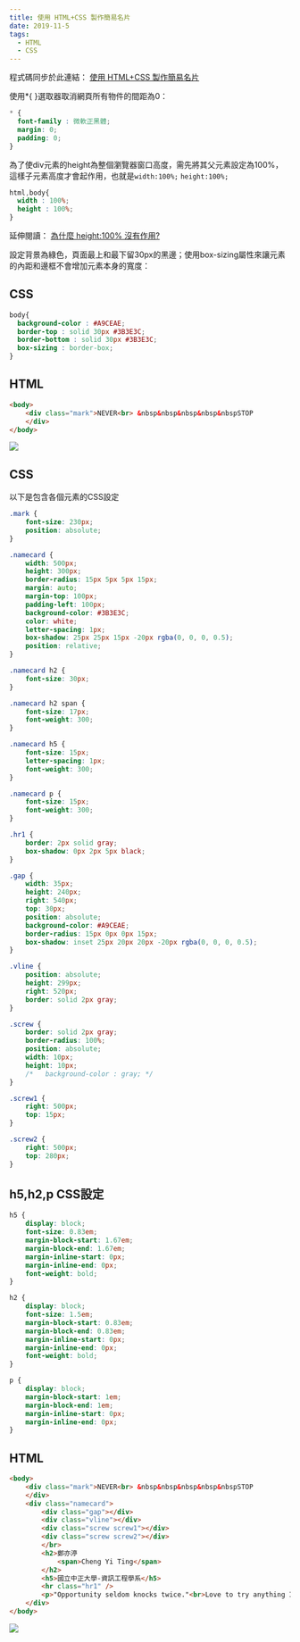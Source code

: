 ```yaml
---
title: 使用 HTML+CSS 製作簡易名片
date: 2019-11-5
tags:
  - HTML
  - CSS
---
```


程式碼同步於此連結：
[使用 HTML+CSS 製作簡易名片](https://codepen.io/BobbyLashley/pen/vWVjye "Title")

使用*{ }選取器取消網頁所有物件的間距為0：

```css
* {
  font-family : 微軟正黑體;
  margin: 0;
  padding: 0;
}
```

為了使div元素的height為整個瀏覽器窗口高度，需先將其父元素設定為100%，這樣子元素高度才會起作用，也就是<code>width:100%;</code> <code>height:100%;</code>

```css
html,body{
  width : 100%;  
  height : 100%;
}
```

延伸閱讀：
[為什麼 height:100% 沒有作用?](https://cheng-yi-ting.github.io/2019/11/05/2019-11-4-height-100percent/ "Title")

設定背景為綠色，頁面最上和最下留30px的黑邊；使用box-sizing屬性來讓元素的內距和邊框不會增加元素本身的寬度：



## CSS

```css
body{
  background-color : #A9CEAE;
  border-top : solid 30px #3B3E3C;
  border-bottom : solid 30px #3B3E3C;
  box-sizing : border-box;
}
```

## HTML

```html
<body>
    <div class="mark">NEVER<br> &nbsp&nbsp&nbsp&nbsp&nbspSTOP
    </div>
</body>
```

<img src="2019-11-4-Business-Card-1.png" >

## CSS

  以下是包含各個元素的CSS設定

```css
.mark {
    font-size: 230px;
    position: absolute;
}

.namecard {
    width: 500px;
    height: 300px;
    border-radius: 15px 5px 5px 15px;
    margin: auto;
    margin-top: 100px;
    padding-left: 100px;
    background-color: #3B3E3C;
    color: white;
    letter-spacing: 1px;
    box-shadow: 25px 25px 15px -20px rgba(0, 0, 0, 0.5);
    position: relative;
}

.namecard h2 {
    font-size: 30px;
}

.namecard h2 span {
    font-size: 17px;
    font-weight: 300;
}

.namecard h5 {
    font-size: 15px;
    letter-spacing: 1px;
    font-weight: 300;
}

.namecard p {
    font-size: 15px;
    font-weight: 300;
}

.hr1 {
    border: 2px solid gray;
    box-shadow: 0px 2px 5px black;
}

.gap {
    width: 35px;
    height: 240px;
    right: 540px;
    top: 30px;
    position: absolute;
    background-color: #A9CEAE;
    border-radius: 15px 0px 0px 15px;
    box-shadow: inset 25px 20px 20px -20px rgba(0, 0, 0, 0.5);
}

.vline {
    position: absolute;
    height: 299px;
    right: 520px;
    border: solid 2px gray;
}

.screw {
    border: solid 2px gray;
    border-radius: 100%;
    position: absolute;
    width: 10px;
    height: 10px;
    /*   background-color : gray; */
}

.screw1 {
    right: 500px;
    top: 15px;
}

.screw2 {
    right: 500px;
    top: 280px;
}
```

## h5,h2,p CSS設定

```css
h5 {
    display: block;
    font-size: 0.83em;
    margin-block-start: 1.67em;
    margin-block-end: 1.67em;
    margin-inline-start: 0px;
    margin-inline-end: 0px;
    font-weight: bold;
}

h2 {
    display: block;
    font-size: 1.5em;
    margin-block-start: 0.83em;
    margin-block-end: 0.83em;
    margin-inline-start: 0px;
    margin-inline-end: 0px;
    font-weight: bold;
}

p {
    display: block;
    margin-block-start: 1em;
    margin-block-end: 1em;
    margin-inline-start: 0px;
    margin-inline-end: 0px;
}
```

## HTML

```html
<body>
    <div class="mark">NEVER<br> &nbsp&nbsp&nbsp&nbsp&nbspSTOP
    </div>
    <div class="namecard">
        <div class="gap"></div>
        <div class="vline"></div>
        <div class="screw screw1"></div>
        <div class="screw screw2"></div>
        </br>
        <h2>鄭亦渟
            <span>Cheng Yi Ting</span>
        </h2>
        <h5>國立中正大學-資訊工程學系</h5>
        <hr class="hr1" />
        <p>"Opportunity seldom knocks twice."<br>Love to try anything I haven't experienced.</p>
    </div>
</body>
```

<img src="2019-11-4-Business-Card-2.PNG" >
